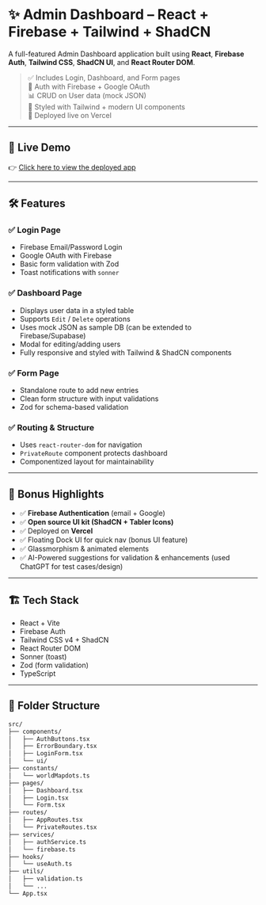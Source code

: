 # ✨ Admin Dashboard – React + Firebase + Tailwind + ShadCN

A full-featured Admin Dashboard application built using **React**, **Firebase Auth**, **Tailwind CSS**, **ShadCN UI**, and **React Router DOM**.

> ✅ Includes Login, Dashboard, and Form pages  
> 🔐 Auth with Firebase + Google OAuth  
> 📊 CRUD on User data (mock JSON)  
> 🎨 Styled with Tailwind + modern UI components  
> 🚀 Deployed live on Vercel

---

## 🔗 Live Demo

👉 [Click here to view the deployed app](https://admin-dashboard-theta-sepia-36.vercel.app/)

---


## 🛠️ Features

### ✅ Login Page
- Firebase Email/Password Login
- Google OAuth with Firebase
- Basic form validation with Zod
- Toast notifications with `sonner`

### ✅ Dashboard Page
- Displays user data in a styled table
- Supports `Edit` / `Delete` operations
- Uses mock JSON as sample DB (can be extended to Firebase/Supabase)
- Modal for editing/adding users
- Fully responsive and styled with Tailwind & ShadCN components

### ✅ Form Page
- Standalone route to add new entries
- Clean form structure with input validations
- Zod for schema-based validation

### ✅ Routing & Structure
- Uses `react-router-dom` for navigation
- `PrivateRoute` component protects dashboard
- Componentized layout for maintainability

---

## 🧠 Bonus Highlights

- ✅ **Firebase Authentication** (email + Google)
- ✅ **Open source UI kit (ShadCN + Tabler Icons)**
- ✅ Deployed on **Vercel**
- ✅ Floating Dock UI for quick nav (bonus UI feature)
- ✅ Glassmorphism & animated elements
- ✅ AI-Powered suggestions for validation & enhancements (used ChatGPT for test cases/design)

---

## 🏗️ Tech Stack

- React + Vite
- Firebase Auth
- Tailwind CSS v4 + ShadCN
- React Router DOM
- Sonner (toast)
- Zod (form validation)
- TypeScript

---

## 📁 Folder Structure

```bash
src/
├── components/
│   ├── AuthButtons.tsx
│   ├── ErrorBoundary.tsx
│   ├── LoginForm.tsx
│   └── ui/
├── constants/
│   └── worldMapdots.ts
├── pages/
│   ├── Dashboard.tsx
│   ├── Login.tsx
│   └── Form.tsx
├── routes/
│   ├── AppRoutes.tsx
│   └── PrivateRoutes.tsx
├── services/
│   ├── authService.ts
│   └── firebase.ts
├── hooks/
│   └── useAuth.ts
├── utils/
│   ├── validation.ts
│   └── ...
└── App.tsx
